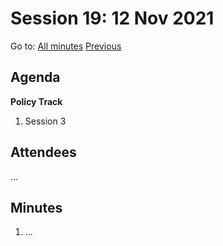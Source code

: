 # Session 19: 12 Nov 2021

Go to: [All minutes](../index.md) [Previous](./mom-0911.md)

## Agenda

**Policy Track**

1. Session 3

## Attendees

...

## Minutes

1. ...
